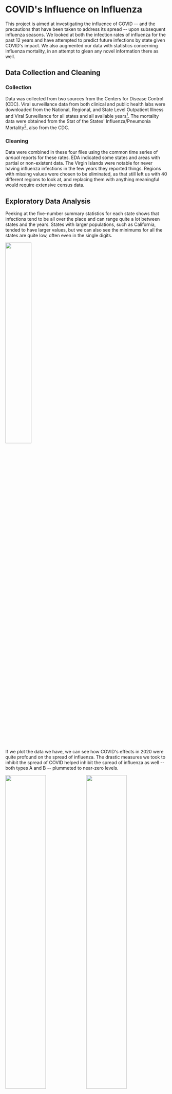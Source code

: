 # COVID's Influence on Influenza

This project is aimed at investigating the influence of COVID -- and the precautions that have been taken to address its spread -- upon subsequent influenza seasons. We looked at both the infection rates of influenza for the past 12 years and have attempted to predict future infections by state given COVID's impact. We also augmented our data with statistics concerning influenza mortality, in an attempt to glean any novel information there as well.

## Data Collection and Cleaning
### Collection

Data was collected from two sources from the Centers for Disease Control (CDC). Viral surveillance data from both clinical and public health labs were downloaded from the National, Regional, and State Level Outpatient Illness and Viral Surveillance for all states and all available years[^1].
The mortality data were obtained from the Stat of the States' Influenza/Pneumonia Mortality[^2], also from the CDC.

### Cleaning

Data were combined in these four files using the common time series of *annual* reports for these rates. EDA indicated some states and areas with partial or non-existent data. The Virgin Islands were notable for never having influenza infections in the few years they reported things. Regions with missing values were chosen to be eliminated, as that still left us with 40 different regions to look at, and replacing them with anything meaningful would require extensive census data.

## Exploratory Data Analysis

Peeking at the five-number summary statistics for each state shows that infections tend to be all over the place and can range quite a lot between states and the years. States with larger populations, such as California, tended to have larger values, but we can also see the minimums for all the states are quite low, often even in the single digits.  

<img src=https://user-images.githubusercontent.com/31425480/194931899-2c4e4480-ca47-4db0-a49f-434567d84c5e.png width="40%">

If we plot the data we have, we can see how COVID's effects in 2020 were quite profound on the spread of influenza. The drastic measures we took to inhibit the spread of COVID helped inhibit the spread of influenza as well -- both types A and B -- plummeted to near-zero levels. 

<img src=https://user-images.githubusercontent.com/31425480/194933011-9520ee31-0eab-4281-a8e0-e5c35b02e735.png width="50%"><img src=https://user-images.githubusercontent.com/31425480/194933217-8b28c660-8f2a-4fd4-b4e5-ec1677ad2a36.png width="50%">
<img src=https://user-images.githubusercontent.com/31425480/194789390-010b222e-d466-4ee8-b4fb-54ccd3f57db0.png width="70%">

Influenza infections almost appear to be on a biannual cycle for type-B infections, but even the lowest years don't come close to approaching the low levels we saw with COVID. On the other hand, type-A infections seem to have been reported much less often about a decade ago, but similarly, it was still at a relatively high rate compared to what we saw in 2020.

However, there did ultimately end up being a few states who reported the fewest infections in years other than 2020. Of the forty states which we had complete data for, (which notably excludes Florida, a state that typically has not made public their influenza numbers), four states had the fewest type-A -- or total influenza infections -- in years outside of 2020: Alaska (2019), Nevada (2015), New Hampshire (2011), and Wyoming (2011). Alaska has a notoriously late flu season, with infections generally not beginning until after the start of the year (Morales, 2016)[^3] and as such, it would make sense that 2020's infection prevention actions would have been more likely to affect the 2019-2020 flu season for that region, than 2020-2021 as it did in other places. 

For type-B infections, however, it was surprising to see that the majority of states (27) had the fewest infections in 2021. When we look at the historical data for type-B infections, we can see that they're quite variable from year to year and I suspect it may have been that 2020 was prone to have been a more infectious year, and 2021 was prone to less infection. The difference between 2020 and 2021 for all of these states is less than 5%. It appears that type-B can be just as infectious as type-A (Sharma et. al, 2019)[^4], and seems to be more lethal (Craig, 2016)[^5], so perhaps we were super lucky to simply be graced with two very low years of type-B infections during this time.

## Forecasting pre-COVID

First we built ARIMA and linear models to see if they would be able to predict pre-COVID data, to then use those to predict the post-COVID data.  These types of models, with our data, did not produce overwhelming models, however for a few states we were able to achieve MASE rates as low as .886 (Georgia), .867 (Oklahoma), and even .716 (West Virginia).

## Forecasting post-COVID

The purpose of this project was to see if forecasting models made with pre-COVID data would be successful in predicting post-COVID data, with a hunch that they would not be effective. However, it was surprising to see just how poor these models operated on post-COVID data. First, we looked at what simple rolling averages might predict for infections of each type, with two years worth of predictions: 

<img src=https://user-images.githubusercontent.com/31425480/194941312-e4f90fed-311a-4eac-aa21-7b8069f5cfbd.png width="50%"><img src=https://user-images.githubusercontent.com/31425480/194941648-eece228a-8c5d-42ac-a78c-93ac3fc1bb89.png width="50%">
<img src=https://user-images.githubusercontent.com/31425480/194941759-e5059310-c7d9-4662-ab74-2b6132d1c6f5.png width="70%">

If we compare that to our previous graphs, we can see these moving average predictions were far from reality. However, these moving averages are about as simple as we could get for prediction so we attempted both Naive linear regression and AutoRegressive Integrated Moving Average (ARIMA) forecasting. With these, our forecasts fared no better -- when we looked at the accuracy of these, no MASE value for any region scored lower than 3 (Wisconsin) for Naive predictions, and only a single value approached 1 using ARIMA (Tennessee), but it approached 1 from the wrong direction at a value of 1.08. As much as ARIMA almost performed well, it also scored over 11 for Missouri -- Missour's Naive MASE score of 5.03 almost looks respectable in comparison.

Looking at that exceptionally poorly forecasted state of Missouri -- forecasts are in blue and the actual data has been plotted in red:    
<img src=https://user-images.githubusercontent.com/31425480/194945048-9d8dc338-8d62-4174-967c-710ef577b66f.png width="50%"><img src=https://user-images.githubusercontent.com/31425480/194944810-85e5b8e0-0368-47eb-acb5-d1d38f6ae931.png width="50%">

But even with our standout state of Tennessee, we can see the predictions didn't do well. It's important to note that the scales of Naive vs. ARIMA are drastically different, which is why Naive almost looks like a better prediction at first glance:  
<img src=https://user-images.githubusercontent.com/31425480/194945488-6b7f8254-ab43-4b36-8961-61b4d4709f66.png width="50%"><img src=https://user-images.githubusercontent.com/31425480/194945719-d8ffc91e-a55d-4e66-9440-0b22ca149f4c.png width="50%">

In the future, it may be easier to do influenza forecasting using only post-COVID data, but as we are only barely entering our third flu season since COVID became a thing, we simply do not have enough post-COVID data to use for forecasting, but it's clear that influenza spread hasn't yet returned to the spread we would have seen before COVID.

The code attached creates Naive and ARIMA forecasting images for each of the states we had complete data available, as well as four text files of the MASE errors for each type of model, listed by state.

## Mortality by Influenza Type

While unable to locate public influenza mortality data from post-COVID years, we were able to locate data from the CDC with mortality data overlapping much of our pre-COVID data. We then used this to explore whether type-A or type-B would be more associated with mortality using linear models, grouping our data both by year and by state. Most of the results were unsurprising as we would expect influenza to be related to deaths from influenza, but one interesting finding was for type-B influenza when we looked at it by year. We no longer saw the overwhelming levels of indication of association that we saw in other analyses, instead, the association seems implied but is much more uncertain for all years -- if we required a greater level of confidence, we would be inclined to fail to reject our null hypotheses there.

The code attached also creates text files summarizing linear models both by state and year, for type-A, type-B, and all types of influenza infection as it relates to mortality. Because these are sink dumps, they do not run well as part of the code as a whole but they each run well once the previous code has been run.

## Conclusions

Sometimes it feels like it's been decades since the start of COVID, however through the process of this project it's been painfully clear that there are barely two seasons of flu data at the time of this publication, and we are barely starting upon our third. Because of this lack of data we were ultimately hampered on the level of analysis, we could do on this topic, and it would be worth revisiting once more data has been collected. During the 2020 flu season (and 2019 for Alaska) we saw incredible reductions in influenza infections, but we do see these numbers trending upward with the 2021 flu season. But the data we have is only sufficient to let us know that currently, things are drastically different from pre-pandemic levels -- we will have to wait until we start seeing numbers from this flu season before we can start predicting if these changes will have any sort of lasting effect.  

But we also do need to recognize the limitations of our models on our pre-COVID data.  While we were able to produce significantly better models for these states, this was mostly in relativity.  Dr. Harvey Fineberg, former president of the Institute of Medicine, is quoted as saying: "The flu is very unpredictable when it begins and in how it takes off." And the simpler types of modeling with the data we fed our system proved to be mostly underwhelming from the start. Further research on this topic has indicated promising methods of inflenza prediction using social media mining[^6] and neural networks[^7], so perhaps these would be better avenues worth exploring.




[^1]: https://gis.cdc.gov/grasp/fluview/fluportaldashboard.html
[^2]: https://www.cdc.gov/nchs/pressroom/sosmap/flu_pneumonia_mortality/flu_pneumonia.htm
[^3]: Morales, C. R. (Nov 2016). JBER provides immunizations during Alaska Flu season *Joint Base Elmendorf-Richardson* 
https://www.jber.jb.mil/News/News-Articles/NewsDisplay/Article/993152/jber-provides-immunizations-during-alaska-flu-season/
[^4]: Sharma, L., Rebaza, A., & C. S. Dela Cruz. (2019). When “B” becomes “A”: The emerging threat of influenza B virus. 
*European Respiratory Journal* DOI: 10.1183/13993003.01325-2019
[^5]: Craig, J. (Aug 2016). Mortality rates higher among influenza B patients than influenza A patients. *CHEST Physician* 
https://www.mdedge.com/chestphysician/article/111792/vaccines/mortality-rates-higher-among-influenza-b-patients-influenza
[^6]: Singh, S & H. Kaur. (Feb 2021). Influenza prediction from social media texts using machine learning. *Journal of Physics: Conference Series*. 1950. https://iopscience.iop.org/article/10.1088/1742-6596/1950/1/012018
[^7]: Aiken, E. L., Nguyen, A. T., Viboud, C., & M. Santillana. (Jun 2021). Toward the use of neural networks for influenza prediction at multiple spatial resolutions. *Science Advances, 7*(25). DOI: 10.1126/sciadv.abb1237
